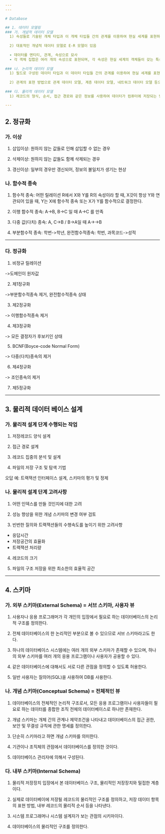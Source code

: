 ```yaml
---
---

# Database

## 1. 데이터 모델링
### 가. 개념적 데이터 모델
  1) 속성들로 기술된 개체 타입과 이 개체 타입들 간의 관계를 이용하여 현실 세계를 표현하는 방법
 
  2) 대표적인 개념적 데이터 모델로 E-R 모델이 있음
    
  - 데이터를 엔티티, 관계, 속성으로 묘사
  - 각 객체 집합은 여러 개의 속성으로 표현되며, 각 속성은 현실 세계의 객체들이 갖는 특성
    
### 나. 논리적 데이터 모델
  1) 필드로 구성된 데이터 타입과 이 데이터 타입들 간의 관계를 이용하여 현실 세계를 표현하는 방법
  
  2) 관계의 표현 방법으로 관계 데이터 모델, 계층 데이터 모델, 네트워크 데이터 모델 등으로 구분 됨
  
### 다. 물리적 데이터 모델
  1) 레코드의 형식, 순서, 접근 경로와 같은 정보를 사용하여 데이터가 컴퓨터에 저장되는 방법을 묘사

---
```

## 2. 정규화
### 가. 이상
  1) 삽입이상: 원하지 않는 값들로 인해 삽입할 수 없는 경우
  
  2) 삭제이상: 원하지 않는 값들도 함께 삭제되는 경우
  
  3) 갱신이상: 일부의 경우만 갱신되어, 정보의 불일치가 생기는 현상

### 나. 함수적 종속
  1) 함수적 종속: 어떤 릴레이션 R에서 X와 Y를 R의 속성이라 할 때, X갓이 항상 Y와 연관되어 있을 때, Y는 X에 함수적 종속 또는 X가 Y를 함수적으로 결정한다.

  2) 이행 함수적 종속: A->B, B->C 일 때 A->C 를 만족

  3) 다중 값(다치) 종속: A, C->B / B->A일 때 A->->B
  
  4) 부분함수적 종속: 학번->학년, 완전함수적종속: 학번, 과목코드->성적
  
---
### 다. 정규화
  1) 비정규 릴레이션
  
  ->도메인이 원자값
  
  2) 제1정규화
  
  ->부분함수적종속 제거, 완전함수적종속 상태
  
  3) 제2정규화
  
  -> 이행함수적종속 제거
  
  4) 제3정규화
  
  -> 모든 결정자가 후보키인 상태
    
  5) BCNF(Boyce-code Normal Form)
  
  -> 다중(다치)종속의 제거
  
  6) 제4정규화
  
  -> 조인종속의 제거
  
  7) 제5정규화
  
---
## 3. 물리적 데이터 베이스 설계
### 가. 물리적 설계 단계 수행되는 작업
  1) 저장레코드 양식 설계
  
  2) 접근 경로 설계
  
  3) 레코드 집중의 분석 및 설계
  
  4) 파일의 저장 구조 및 탐색 기법
  
  오답 예: 트랙잭션 인터페이스 설계, 스키마의 평가 및 정제
  
### 나. 물리적 설계 단계 고려사항
  1) 어떤 인덱스를 만들 것인지에 대한 고려
  
  2) 성능 향상을 위한 개념 스키마의 변경 여부 검토
  
  3) 빈번한 질의와 트랙잭션들의 수행속도를 높이기 위한 고려사항
  - 응답시간
  - 저장공간의 효율화
  - 트랙잭션 처리량
  
  4) 레코드의 크기
  
  5) 파일의 구조 저장을 위한 최소한의 효율적 공간

---
## 4. 스키마
### 가. 외부 스키마(External Schema) = 서브 스키마, 사용자 뷰
  1) 사용자나 응용 프로그래머가 각 개인의 입장에서 필요로 하는 데이터베이스의 논리적 구조를 정의한다.
  
  2) 전체 데이터베이스의 한 논리적인 부분으로 볼 수 있으므로 서브 스키마라고도 한다.
  
  3) 하나의 데이터베이스 시스템에는 여러 개의 외부 스키마가 존재할 수 있으며, 하나의 외부 스키마를 여러 개의 응용 프로그램이나 사용자가 공용할 수 있다.
  
  4) 같은 데이터베이스에 대해서도 서로 다른 관점을 정의할 수 있도록 허용한다.
  
  5) 일반 사용자는 질의어(SQL)을 사용하여 DB를 사용한다.
  
### 나. 개념 스키마(Conceptual Schema) = 전체적인 뷰
  1) 데이터베이스의 전체적인 논리적 구조로서, 모든 응용 프로그램이나 사용자들이 필요로 하는 데이터를 종합한 조직 전체의 데이터베이스로 하나만 존재한다.
  
  2) 개념 스키마는 개체 간의 관계나 제약조건을 나타내고 데이터베이스의 접근 권한, 보안 및 무결성 규칙에 관한 명세를 정의한다.
  
  3) 단순히 스키마라고 하면 개념 스키마를 의미한다.
  
  4) 기관이나 조직체의 관점에서 데이터베이스를 정의한 것이다.
  
  5) 데이터베이스 관리자에 의해서 구성된다.
  
### 다. 내부 스키마(Internal Schema)
  1) 물리적 저장장치 입장에서 본 데이터베이스 구조, 물리적인 저장장치와 밀접한 계층이다.
  
  2) 실제로 데이터베이에 저장될 레코드의 물리적인 구조를 정의하고, 저장 데이터 항목의 표현 방법, 내부 레코드의 물리적 순서 등을 나타낸다.
  
  3) 시스템 프로그래머나 시스템 설계자가 보는 관점의 시키마이다.
  
  4) 데이터베이스의 물리적인 구조를 정의한다.

